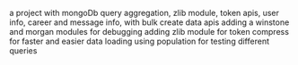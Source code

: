 a project with mongoDb query aggregation, zlib module, token apis, user info, career and message info, with bulk create data apis
adding a winstone and morgan modules for debugging
adding zlib module for token compress for faster and easier data loading
using population for testing different queries
